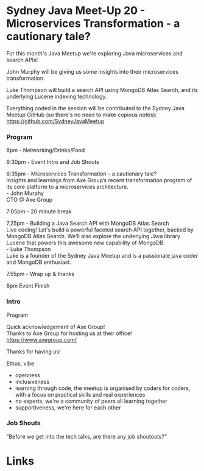 # Sydney Java Meet-Up 20 - Microservices Transformation - a cautionary tale?
For this month's Java Meetup we're exploring Java microservices and search APIs!

John Murphy will be giving us some insights into their microservices transformation.

Luke Thompson will build a search API using MongoDB Atlas Search, and its underlying Lucene indexing technology.

Everything coded in the session will be contributed to the Sydney Java Meetup GitHub (so there's no need to make copious notes):
https://github.com/SydneyJavaMeetup


### Program
6pm - Networking/Drinks/Food

6:30pm - Event Intro and Job Shouts

6:35pm - Microservices Transformation – a cautionary tale?  
Insights and learnings from Axe Group’s recent transformation program of its core platform to a microservices architecture.  
\- John Murphy  
CTO @ Axe Group 

7:05pm - 20 minute break

7.25pm - Building a Java Search API with MongoDB Atlas Search  
Live coding! Let's build a powerful faceted search API together, backed by MongoDB Atlas Search. We'll also explore the underlying Java library Lucene that powers this awesome new capability of MongoDB.  
\- Luke Thompson  
Luke is a founder of the Sydney Java Meetup and is a passionate java coder and MongoDB enthusiast.

7.55pm - Wrap up & thanks

8pm Event Finish

### Intro
Program

Quick acknowledgement of Axe Group!  
Thanks to Axe Group for hosting us at their office!  
https://www.axegroup.com/  

Thanks for having us!

Ethos, vibe
* openness
* inclusiveness
* learning through code, the meetup is organised by coders for coders, with a focus on practical skills and real experiences
* no experts, we're a community of peers all learning together
* supportiveness, we're here for each other

### Job Shouts
“Before we get into the tech talks, are there any job shoutouts?”


# Links


